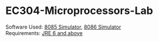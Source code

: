 # EC304-Microprocessors-Lab
Software Used: [8085 Simulator](https://github.com/8085simulator/8085simulator/raw/master/dist/8085Compiler.jar), [8086 Simulator](https://emu8086-microprocessor-emulator.en.softonic.com/)  
Requirements: [JRE 6 and above](http://javadl.sun.com/webapps/download/AutoDL?BundleId=33889)  
